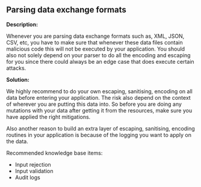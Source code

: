 Parsing data exchange formats
-------

**Description:**

Whenever you are parsing data exchange formats such as, XML, JSON, CSV, etc, you
have to make sure that whenever these data files contain malicious code this will not be
executed by your application. You should also not solely depend on your parser to do all
the encoding and escaping for you since there could always be an edge case that does
execute certain attacks.


**Solution:**

We highly recommend to do your own escaping, sanitising, encoding on all data before
entering your application. The risk also depend on the context of wherever you are putting
this data into. So before you are doing any mutations with your data after getting it from
the resources, make sure you have applied the right mitigations.

Also another reason to build an extra layer of escaping, sanitising, encoding routines
in your application is because of the logging you want to apply on the data.

Recommended knowledge base items:

- Input rejection
- Input validation
- Audit logs
